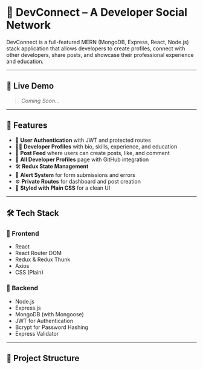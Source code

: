 # 💼 DevConnect – A Developer Social Network

DevConnect is a full-featured MERN (MongoDB, Express, React, Node.js) stack application that allows developers to create profiles, connect with other developers, share posts, and showcase their professional experience and education.

---

## 🚀 Live Demo

> _Coming Soon..._  

---


## 🌟 Features

- 🔐 **User Authentication** with JWT and protected routes
- 🧑‍💼 **Developer Profiles** with bio, skills, experience, and education
- 📝 **Post Feed** where users can create posts, like, and comment
- 👥 **All Developer Profiles** page with GitHub integration
- 🛠️ **Redux State Management**
- 📣 **Alert System** for form submissions and errors
- ⚙️ **Private Routes** for dashboard and post creation
- 🎨 **Styled with Plain CSS** for a clean UI

---

## 🛠️ Tech Stack

### 🔹 Frontend
- React
- React Router DOM
- Redux & Redux Thunk
- Axios
- CSS (Plain)

### 🔹 Backend
- Node.js
- Express.js
- MongoDB (with Mongoose)
- JWT for Authentication
- Bcrypt for Password Hashing
- Express Validator

---

## 📂 Project Structure

